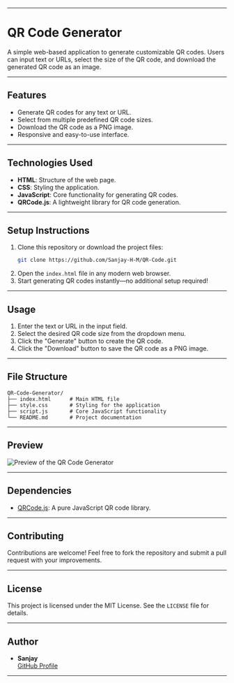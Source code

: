 
---

# **QR Code Generator**

A simple web-based application to generate customizable QR codes. Users can input text or URLs, select the size of the QR code, and download the generated QR code as an image.

---

## **Features**
- Generate QR codes for any text or URL.
- Select from multiple predefined QR code sizes.
- Download the QR code as a PNG image.
- Responsive and easy-to-use interface.

---

## **Technologies Used**
- **HTML**: Structure of the web page.
- **CSS**: Styling the application.
- **JavaScript**: Core functionality for generating QR codes.
- **QRCode.js**: A lightweight library for QR code generation.

---

## **Setup Instructions**
1. Clone this repository or download the project files:
   ```bash
   git clone https://github.com/Sanjay-H-M/QR-Code.git
   ```
2. Open the `index.html` file in any modern web browser.
3. Start generating QR codes instantly—no additional setup required!

---

## **Usage**
1. Enter the text or URL in the input field.
2. Select the desired QR code size from the dropdown menu.
3. Click the "Generate" button to create the QR code.
4. Click the "Download" button to save the QR code as a PNG image.

---

## **File Structure**
```
QR-Code-Generator/
├── index.html      # Main HTML file
├── style.css       # Styling for the application
├── script.js       # Core JavaScript functionality
└── README.md       # Project documentation
```

---

## **Preview**
![Preview of the QR Code Generator](https://via.placeholder.com/800x400?text=QR+Code+Generator+Preview)

---

## **Dependencies**
- [QRCode.js](https://github.com/davidshimjs/qrcodejs): A pure JavaScript QR code library.

---

## **Contributing**
Contributions are welcome! Feel free to fork the repository and submit a pull request with your improvements.

---

## **License**
This project is licensed under the MIT License. See the `LICENSE` file for details.

---

## **Author**
- **Sanjay**  
  [GitHub Profile](https://github.com/Sanjay-H-M/QR-Code.git) 

---